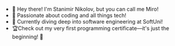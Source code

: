 - 👋 Hey there! I'm Stanimir Nikolov, but you can call me Miro!
- 👀 Passionate about coding and all things tech!
- 🌱 Currently diving deep into software engineering at SoftUni!
- 🏆Check out my very first programming certificate—it's just the beginning! 🚀
<!---
MiroNikolov01/MiroNikolov01 is a ✨ special ✨ repository because its `README.md` (https://github.com/MiroNikolov01/MiroNikolov01/assets/166949863/183dd691-b59e-4503-b024-63ed5ada0e4d) appears on your GitHub profile.![Certificate](https://github.com/MiroNikolov01/MiroNikolov01/assets/166949863/183dd691-b59e-4503-b024-63ed5ada0e4d)

You can click the Preview link to take a look at your changes.
--->
